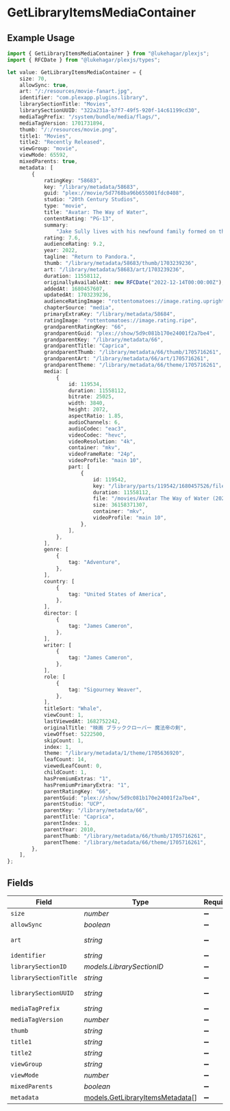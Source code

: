 # GetLibraryItemsMediaContainer

## Example Usage

```typescript
import { GetLibraryItemsMediaContainer } from "@lukehagar/plexjs";
import { RFCDate } from "@lukehagar/plexjs/types";

let value: GetLibraryItemsMediaContainer = {
    size: 70,
    allowSync: true,
    art: "/:/resources/movie-fanart.jpg",
    identifier: "com.plexapp.plugins.library",
    librarySectionTitle: "Movies",
    librarySectionUUID: "322a231a-b7f7-49f5-920f-14c61199cd30",
    mediaTagPrefix: "/system/bundle/media/flags/",
    mediaTagVersion: 1701731894,
    thumb: "/:/resources/movie.png",
    title1: "Movies",
    title2: "Recently Released",
    viewGroup: "movie",
    viewMode: 65592,
    mixedParents: true,
    metadata: [
        {
            ratingKey: "58683",
            key: "/library/metadata/58683",
            guid: "plex://movie/5d7768ba96b655001fdc0408",
            studio: "20th Century Studios",
            type: "movie",
            title: "Avatar: The Way of Water",
            contentRating: "PG-13",
            summary:
                "Jake Sully lives with his newfound family formed on the extrasolar moon Pandora. Once a familiar threat returns to finish what was previously started, Jake must work with Neytiri and the army of the Na'vi race to protect their home.",
            rating: 7.6,
            audienceRating: 9.2,
            year: 2022,
            tagline: "Return to Pandora.",
            thumb: "/library/metadata/58683/thumb/1703239236",
            art: "/library/metadata/58683/art/1703239236",
            duration: 11558112,
            originallyAvailableAt: new RFCDate("2022-12-14T00:00:00Z"),
            addedAt: 1680457607,
            updatedAt: 1703239236,
            audienceRatingImage: "rottentomatoes://image.rating.upright",
            chapterSource: "media",
            primaryExtraKey: "/library/metadata/58684",
            ratingImage: "rottentomatoes://image.rating.ripe",
            grandparentRatingKey: "66",
            grandparentGuid: "plex://show/5d9c081b170e24001f2a7be4",
            grandparentKey: "/library/metadata/66",
            grandparentTitle: "Caprica",
            grandparentThumb: "/library/metadata/66/thumb/1705716261",
            grandparentArt: "/library/metadata/66/art/1705716261",
            grandparentTheme: "/library/metadata/66/theme/1705716261",
            media: [
                {
                    id: 119534,
                    duration: 11558112,
                    bitrate: 25025,
                    width: 3840,
                    height: 2072,
                    aspectRatio: 1.85,
                    audioChannels: 6,
                    audioCodec: "eac3",
                    videoCodec: "hevc",
                    videoResolution: "4k",
                    container: "mkv",
                    videoFrameRate: "24p",
                    videoProfile: "main 10",
                    part: [
                        {
                            id: 119542,
                            key: "/library/parts/119542/1680457526/file.mkv",
                            duration: 11558112,
                            file: "/movies/Avatar The Way of Water (2022)/Avatar.The.Way.of.Water.2022.2160p.WEB-DL.DDP5.1.Atmos.DV.HDR10.HEVC-CMRG.mkv",
                            size: 36158371307,
                            container: "mkv",
                            videoProfile: "main 10",
                        },
                    ],
                },
            ],
            genre: [
                {
                    tag: "Adventure",
                },
            ],
            country: [
                {
                    tag: "United States of America",
                },
            ],
            director: [
                {
                    tag: "James Cameron",
                },
            ],
            writer: [
                {
                    tag: "James Cameron",
                },
            ],
            role: [
                {
                    tag: "Sigourney Weaver",
                },
            ],
            titleSort: "Whale",
            viewCount: 1,
            lastViewedAt: 1682752242,
            originalTitle: "映画 ブラッククローバー 魔法帝の剣",
            viewOffset: 5222500,
            skipCount: 1,
            index: 1,
            theme: "/library/metadata/1/theme/1705636920",
            leafCount: 14,
            viewedLeafCount: 0,
            childCount: 1,
            hasPremiumExtras: "1",
            hasPremiumPrimaryExtra: "1",
            parentRatingKey: "66",
            parentGuid: "plex://show/5d9c081b170e24001f2a7be4",
            parentStudio: "UCP",
            parentKey: "/library/metadata/66",
            parentTitle: "Caprica",
            parentIndex: 1,
            parentYear: 2010,
            parentThumb: "/library/metadata/66/thumb/1705716261",
            parentTheme: "/library/metadata/66/theme/1705716261",
        },
    ],
};
```

## Fields

| Field                                                                    | Type                                                                     | Required                                                                 | Description                                                              | Example                                                                  |
| ------------------------------------------------------------------------ | ------------------------------------------------------------------------ | ------------------------------------------------------------------------ | ------------------------------------------------------------------------ | ------------------------------------------------------------------------ |
| `size`                                                                   | *number*                                                                 | :heavy_minus_sign:                                                       | N/A                                                                      | 70                                                                       |
| `allowSync`                                                              | *boolean*                                                                | :heavy_minus_sign:                                                       | N/A                                                                      | true                                                                     |
| `art`                                                                    | *string*                                                                 | :heavy_minus_sign:                                                       | N/A                                                                      | /:/resources/movie-fanart.jpg                                            |
| `identifier`                                                             | *string*                                                                 | :heavy_minus_sign:                                                       | N/A                                                                      | com.plexapp.plugins.library                                              |
| `librarySectionID`                                                       | *models.LibrarySectionID*                                                | :heavy_minus_sign:                                                       | N/A                                                                      |                                                                          |
| `librarySectionTitle`                                                    | *string*                                                                 | :heavy_minus_sign:                                                       | N/A                                                                      | Movies                                                                   |
| `librarySectionUUID`                                                     | *string*                                                                 | :heavy_minus_sign:                                                       | N/A                                                                      | 322a231a-b7f7-49f5-920f-14c61199cd30                                     |
| `mediaTagPrefix`                                                         | *string*                                                                 | :heavy_minus_sign:                                                       | N/A                                                                      | /system/bundle/media/flags/                                              |
| `mediaTagVersion`                                                        | *number*                                                                 | :heavy_minus_sign:                                                       | N/A                                                                      | 1701731894                                                               |
| `thumb`                                                                  | *string*                                                                 | :heavy_minus_sign:                                                       | N/A                                                                      | /:/resources/movie.png                                                   |
| `title1`                                                                 | *string*                                                                 | :heavy_minus_sign:                                                       | N/A                                                                      | Movies                                                                   |
| `title2`                                                                 | *string*                                                                 | :heavy_minus_sign:                                                       | N/A                                                                      | Recently Released                                                        |
| `viewGroup`                                                              | *string*                                                                 | :heavy_minus_sign:                                                       | N/A                                                                      | movie                                                                    |
| `viewMode`                                                               | *number*                                                                 | :heavy_minus_sign:                                                       | N/A                                                                      | 65592                                                                    |
| `mixedParents`                                                           | *boolean*                                                                | :heavy_minus_sign:                                                       | N/A                                                                      | true                                                                     |
| `metadata`                                                               | [models.GetLibraryItemsMetadata](../models/getlibraryitemsmetadata.md)[] | :heavy_minus_sign:                                                       | N/A                                                                      |                                                                          |
